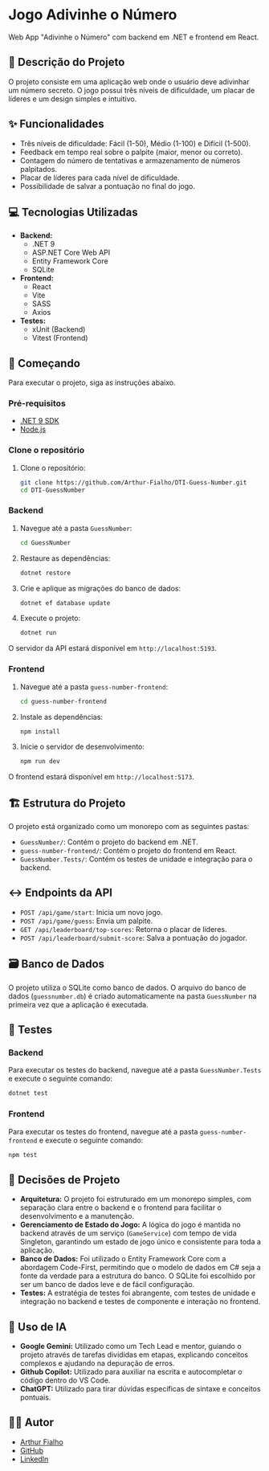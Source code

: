 # Jogo Adivinhe o Número

Web App "Adivinhe o Número" com backend em .NET e frontend em React.

## 📜 Descrição do Projeto

O projeto consiste em uma aplicação web onde o usuário deve adivinhar um número secreto. O jogo possui três níveis de dificuldade, um placar de líderes e um design simples e intuitivo.

## ✨ Funcionalidades

- Três níveis de dificuldade: Fácil (1-50), Médio (1-100) e Difícil (1-500).
- Feedback em tempo real sobre o palpite (maior, menor ou correto).
- Contagem do número de tentativas e armazenamento de números palpitados.
- Placar de líderes para cada nível de dificuldade.
- Possibilidade de salvar a pontuação no final do jogo.

## 💻 Tecnologias Utilizadas

- **Backend:**
  - .NET 9
  - ASP.NET Core Web API
  - Entity Framework Core
  - SQLite
- **Frontend:**
  - React
  - Vite
  - SASS
  - Axios
- **Testes:**
  - xUnit (Backend)
  - Vitest (Frontend)

## 🚀 Começando

Para executar o projeto, siga as instruções abaixo.

### Pré-requisitos

- [.NET 9 SDK](https://dotnet.microsoft.com/download/dotnet/9.0)
- [Node.js](https://nodejs.org/)

###  Clone o repositório
1.  Clone o repositório:
    ```bash
    git clone https://github.com/Arthur-Fialho/DTI-Guess-Number.git
    cd DTI-GuessNumber
    ```

### Backend

1. Navegue até a pasta `GuessNumber`:
   ```bash
   cd GuessNumber
   ```
2. Restaure as dependências:
   ```bash
   dotnet restore
   ```
3. Crie e aplique as migrações do banco de dados:
   ```bash
   dotnet ef database update
   ```
4. Execute o projeto:
   ```bash
   dotnet run
   ```
O servidor da API estará disponível em `http://localhost:5193`.

### Frontend

1. Navegue até a pasta `guess-number-frontend`:
   ```bash
   cd guess-number-frontend
   ```
2. Instale as dependências:
   ```bash
   npm install
   ```
3. Inicie o servidor de desenvolvimento:
   ```bash
   npm run dev
   ```
O frontend estará disponível em `http://localhost:5173`.

## 🏗️ Estrutura do Projeto

O projeto está organizado como um monorepo com as seguintes pastas:

- `GuessNumber/`: Contém o projeto do backend em .NET.
- `guess-number-frontend/`: Contém o projeto do frontend em React.
- `GuessNumber.Tests/`: Contém os testes de unidade e integração para o backend.

## ↔️ Endpoints da API

- `POST /api/game/start`: Inicia um novo jogo.
- `POST /api/game/guess`: Envia um palpite.
- `GET /api/leaderboard/top-scores`: Retorna o placar de líderes.
- `POST /api/leaderboard/submit-score`: Salva a pontuação do jogador.

## 🗃️ Banco de Dados

O projeto utiliza o SQLite como banco de dados. O arquivo do banco de dados (`guessnumber.db`) é criado automaticamente na pasta `GuessNumber` na primeira vez que a aplicação é executada.

## 🧪 Testes

### Backend

Para executar os testes do backend, navegue até a pasta `GuessNumber.Tests` e execute o seguinte comando:

```bash
dotnet test
```

### Frontend

Para executar os testes do frontend, navegue até a pasta `guess-number-frontend` e execute o seguinte comando:

```bash
npm test
```

## 🧠 Decisões de Projeto

- **Arquitetura:** O projeto foi estruturado em um monorepo simples, com separação clara entre o backend e o frontend para facilitar o desenvolvimento e a manutenção.
- **Gerenciamento de Estado do Jogo:** A lógica do jogo é mantida no backend através de um serviço (`GameService`) com tempo de vida Singleton, garantindo um estado de jogo único e consistente para toda a aplicação.
- **Banco de Dados:** Foi utilizado o Entity Framework Core com a abordagem Code-First, permitindo que o modelo de dados em C# seja a fonte da verdade para a estrutura do banco. O SQLite foi escolhido por ser um banco de dados leve e de fácil configuração.
- **Testes:** A estratégia de testes foi abrangente, com testes de unidade e integração no backend e testes de componente e interação no frontend.

## 🤖 Uso de IA

- **Google Gemini:** Utilizado como um Tech Lead e mentor, guiando o projeto através de tarefas divididas em etapas, explicando conceitos complexos e ajudando na depuração de erros.
- **Github Copilot:** Utilizado para auxiliar na escrita e autocompletar o código dentro do VS Code.
- **ChatGPT:** Utilizado para tirar dúvidas específicas de sintaxe e conceitos pontuais.

## 👨‍💻 Autor

- [Arthur Fialho](https://arthurfialho.com.br)
- [GitHub](https://github.com/Arthur-Fialho)
- [LinkedIn](https://www.linkedin.com/in/arthurfialho/)
